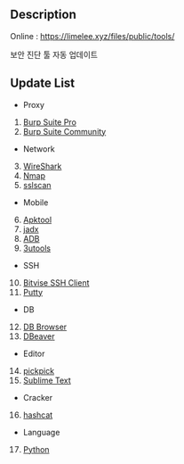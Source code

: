 ## Description
Online : https://limelee.xyz/files/public/tools/ 

보안 진단 툴 자동 업데이트

## Update List
- Proxy
1. [Burp Suite Pro](https://portswigger.net/)
2. [Burp Suite Community](https://portswigger.net/)
- Network
3. [WireShark](https://www.wireshark.org/)
4. [Nmap](https://nmap.org/)
5. [sslscan](https://github.com/rbsec/sslscan)
- Mobile
6. [Apktool](https://apktool.org/)
7. [jadx](https://github.com/skylot/jadx)
8. [ADB](https://developer.android.com/studio/releases/platform-tools?hl=ko)
9. [3utools](https://www.3u.com/)
- SSH
10. [Bitvise SSH Client](https://www.bitvise.com/ssh-client-download)
11. [Putty](https://www.putty.org/)
- DB
12. [DB Browser](https://sqlitebrowser.org/)
13. [DBeaver](https://dbeaver.io/)
- Editor
14. [pickpick](https://picpick.net/)
15. [Sublime Text](https://www.sublimetext.com/)
- Cracker
16. [hashcat](https://hashcat.net/hashcat/)
- Language
17. [Python](https://www.python.org/)
